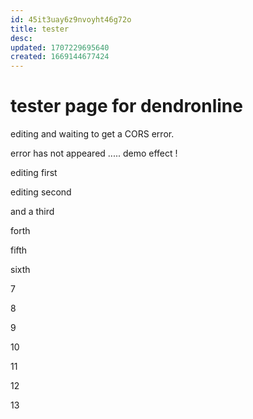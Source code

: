 ```yaml
---
id: 45it3uay6z9nvoyht46g72o
title: tester
desc: 
updated: 1707229695640
created: 1669144677424
---
```

# tester page for dendronline

editing and waiting to get a CORS error.

error has not appeared ..... demo effect ! 

editing first

editing second

and a third 

forth

fifth

sixth

7

8

9

10

11

12

13
